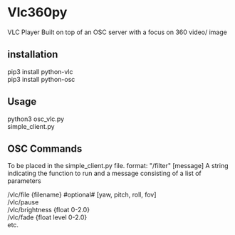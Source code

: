 # Vlc360py

VLC Player Built on top of an OSC server with a focus on 360 video/ image

## installation ##
pip3 install python-vlc<br>
pip3 install python-osc

## Usage  ##
python3 osc_vlc.py<br>
simple_client.py

## OSC Commands ##
To be placed in the simple_client.py file.
format: "/filter" [message]
A string indicating the function to run and a message consisting of a list of parameters

/vlc/file {filename}  #optional# [yaw, pitch, roll, fov]<br>
/vlc/pause<br>
/vlc/brightness {float 0-2.0}<br>
/vlc/fade {float level 0-2.0}<br>
etc. 

